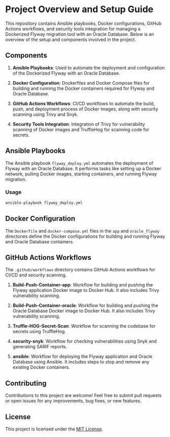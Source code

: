# Project Overview and Setup Guide

This repository contains Ansible playbooks, Docker configurations, GitHub Actions workflows, and security tools integration for managing a Dockerized Flyway migration tool with an Oracle Database. Below is an overview of the setup and components involved in the project.

## Components

1. **Ansible Playbooks**: Used to automate the deployment and configuration of the Dockerized Flyway with an Oracle Database.

2. **Docker Configuration**: Dockerfiles and Docker Compose files for building and running the Docker containers required for Flyway and Oracle Database.

3. **GitHub Actions Workflows**: CI/CD workflows to automate the build, push, and deployment process of Docker images, along with security scanning using Trivy and Snyk.

4. **Security Tools Integration**: Integration of Trivy for vulnerability scanning of Docker images and TruffleHog for scanning code for secrets.

## Ansible Playbooks

The Ansible playbook `flyway_deploy.yml` automates the deployment of Flyway with an Oracle Database. It performs tasks like setting up a Docker network, pulling Docker images, starting containers, and running Flyway migration.

### Usage

```bash
ansible-playbook flyway_deploy.yml
```

## Docker Configuration

The `Dockerfile` and `docker-compose.yml` files in the `app` and `oracle_flyway` directories define the Docker configurations for building and running Flyway and Oracle Database containers.

## GitHub Actions Workflows

The `.github/workflows` directory contains GitHub Actions workflows for CI/CD and security scanning.

1. **Build-Push-Container-app**: Workflow for building and pushing the Flyway application Docker image to Docker Hub. It also includes Trivy vulnerability scanning.

2. **Build-Push-Container-oracle**: Workflow for building and pushing the Oracle Database Docker image to Docker Hub. It also includes Trivy vulnerability scanning.

3. **Truffle-HOG-Secret-Scan**: Workflow for scanning the codebase for secrets using TruffleHog.

4. **security-snyk**: Workflow for checking vulnerabilities using Snyk and generating SARIF reports.

5. **ansible**: Workflow for deploying the Flyway application and Oracle Database using Ansible. It includes steps to stop and remove any existing Docker containers.

## Contributing

Contributions to this project are welcome! Feel free to submit pull requests or open issues for any improvements, bug fixes, or new features.

## License

This project is licensed under the [MIT License](LICENSE).
